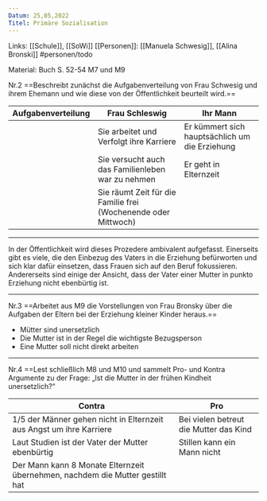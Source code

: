```yaml
---
Datum: 25,05,2022
Titel: Primäre Sozialisation
---
```

Links: [[Schule]], [[SoWi]]
[[Personen]]: [[Manuela Schwesig]], [[Alina Bronski]] #personen/todo

Material: Buch S. 52-54 M7 und M9

Nr.2 
==Beschreibt zunächst die Aufgabenverteilung von Frau Schwesig und ihrem Ehemann und wie diese von der Öffentlichkeit beurteilt wird.==

| Aufgabenverteilung | Frau Schleswig                                                 | Ihr Mann                                       |
| ------------------ | -------------------------------------------------------------- | ---------------------------------------------- |
|                    | Sie arbeitet und Verfolgt ihre Karriere                        | Er kümmert sich hauptsächlich um die Erziehung |
|                    | Sie versucht auch das Familienleben war zu nehmen              | Er geht in Elternzeit                          |
|                    | Sie räumt Zeit für die Familie frei (Wochenende oder Mittwoch) |                                                |


- - -


In der Öffentlichkeit wird dieses Prozedere ambivalent aufgefasst. Einerseits gibt es viele, die den Einbezug des Vaters in die Erziehung befürworten und sich klar dafür einsetzen, dass Frauen sich auf den Beruf fokussieren. 
Andererseits sind einige der Ansicht, dass der Vater einer Mutter in punkto Erziehung nicht ebenbürtig ist.

- - -

Nr.3
==Arbeitet aus M9 die Vorstellungen von Frau Bronsky über die Aufgaben der Eltern bei der Erziehung kleiner Kinder heraus.==

- Mütter sind unersetzlich 
- Die Mutter ist in der Regel die wichtigste Bezugsperson
- Eine Mutter soll nicht direkt arbeiten

- - - 

Nr.4
==Lest schließlich M8 und M10 und sammelt Pro- und Kontra Argumente zu der Frage: „Ist die Mutter in der frühen Kindheit unersetzlich?“

| Contra                                                                        | Pro                           | 
| ----------------------------------------------------------------------------- | -------------------------------------- |
| 1/5 der Männer gehen nicht in Elternzeit aus Angst um ihre Karriere           | Bei vielen betreut die Mutter das Kind |
| Laut Studien ist der Vater der Mutter ebenbürtig                              | Stillen kann ein Mann nicht            |
| Der Mann kann 8 Monate Elternzeit übernehmen, nachdem die Mutter gestillt hat |                                        |


